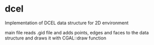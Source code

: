 # dcel

Implementation of DCEL data structure for 2D environment

main file reads .gid file and adds points, edges and faces to the data structure and draws it with CGAL::draw function
